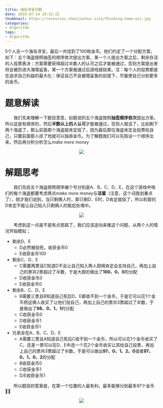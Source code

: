 ```yaml
---
title: 海岛寻宝问题
date: 2019-07-24 19:31:22
thumbnail: https://resources.chenjianhui.site/thinking-home-pic.jpg
categories: 
- Algorithm
tags: 
- Algorithm
---
```


5个人去一个海岛寻宝，最后一共找到了100枚金币。他们约定了一个分配方案，如下：五个海盗按照抽签的顺序依次提出方案，某一个人提出方案之后，剩余存活的人投票表决：方案需要获得超过半数人的认可之后才能被通过，否则方案提出者将会被扔进大海喂鲨鱼，某一个方案被通过后游戏就结束。注：每个人的投票都是在追求自己利益的最大化：保证自己不会被喂鲨鱼的前提下，尽量使自己分到更多的金币。

<!-- more -->

# 题意解读

&emsp;&emsp;我们先来理解一下题目意思，如题说的五个海盗按照**抽签顺序依次**提出方案，所以这是有顺序的，然后**半数以上的人认可**才能被通过，否则人就没了，比如剩下两个海盗了，那么前面那个海盗就肯定挂了，因为最后那位海盗肯定会投票给自己，只要前面那人挂了他就可以独吞金币。为了解题我们可以先假设一个顺序出来，然后再分析分析怎么*make more money*

<center>
<img src="https://resources.chenjianhui.site/2019-07-14-b2.JPG?imageView2/2/w/300/h/300/q/75|imageslim"/>
</center>

# 解题思考

&emsp;&emsp;我们先给五个海盗按照顺序编个号分别是A、B、C、D、E，在这个游戏中咱们的每个海盗都要考虑两点*make more money*与**活着**（注意，这个词我划重点了），刚才我们说到，当只剩俩人时，即只剩D、E时，D肯定就挂了，所以机智的D肯定不能让自己陷入只剩俩人的尴尬处境中。

<center>
<img src="https://resources.chenjianhui.site/2019-07-14-b3.JPG?imageView2/2/w/300/h/300/q/75|imageslim"/>
</center>

&emsp;&emsp;考虑到这一点是不是有点思路了，我们应该逆向来推这个问题，从两个人的情况开始模拟；

* 剩余D、E
  * D必然被投死，收获金币0
  * E收获金币100
* 剩余C、D、E
  * C需要两票且C知道D不会让自己陷入两人困境肯定会支持自己，再加上自己的票共2票超过了半数，于是大胆的做出了**100、0、0**的分配
  * D收获金币0
  * E收获金币0
* 剩余B、C、D、E
  * B需要三票且B知道自己死后D、E都收不到一个金币，于是它可以花1个金币把这俩人收买了让他们投自己，再加上自己的票共3票超过了半数，于是做出了**98、0、1、1**的分配
  * C收获金币0
  * D收获金币1
  * E收获金币1
* 兄弟全在A、B、C、D、E
  * A需要三票且A知道自己死后C收不到一个金币，所以可以花1个金币收买了C，还差一票可以在D、E中选一个花2个金币收买让其给自己投票，再加上自己的票共3票超过了半数，于是可以做出**97、0、1、2、0**或者**97、0、1、0、2**的分配
  * B收获金币0
  * C收获金币1
  * D/E收获金币1

&emsp;&emsp;所以题目的答案是，在第一个位置的人最有利，最多能够分到最多97个金币:ok_man:

<center>
<img src="https://resources.chenjianhui.site/2019-07-14-b4.JPG?imageView2/2/w/300/h/300/q/75|imageslim"/>
</center>
